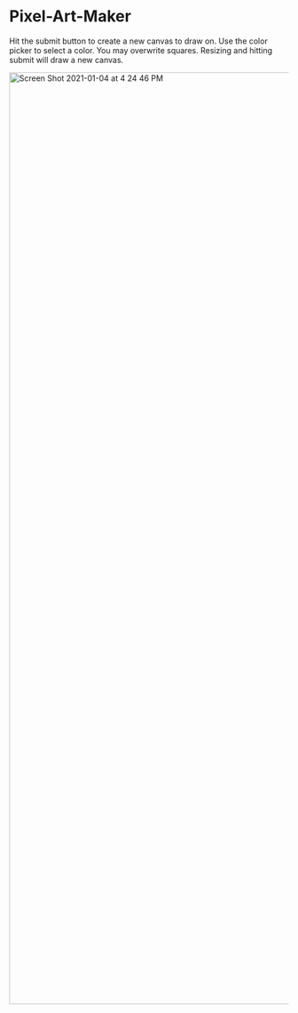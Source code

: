 # Pixel-Art-Maker

Hit the submit button to create a new canvas to draw on.  Use the color picker to select a color.  You may overwrite squares.  Resizing and hitting submit will draw a new canvas.

<img width="1678" alt="Screen Shot 2021-01-04 at 4 24 46 PM" src="https://user-images.githubusercontent.com/29391132/103593129-cf57a800-4ea9-11eb-946c-0b11c8d82e8e.png">
